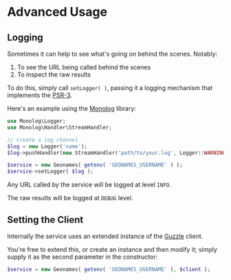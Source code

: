 # Advanced Usage

## Logging

Sometimes it can help to see what's going on behind the scenes. Notably:

1. To see the URL being called behind the scenes
2. To inspect the raw results

To do this, simply call `setLogger( )`, passing it a logging mechanism that implements the [PSR-3](https://github.com/php-fig/fig-standards/blob/master/accepted/PSR-3-logger-interface.md).

Here's an example using the [Monolog](https://github.com/Seldaek/monolog) library:

```php
use Monolog\Logger;
use Monolog\Handler\StreamHandler;

// create a log channel
$log = new Logger('name');
$log->pushHandler(new StreamHandler('path/to/your.log', Logger::WARNING));

$service = new Geonames( getenv( 'GEONAMES_USERNAME' ) );
$service->setLogger( $log );
```

Any URL called by the service will be logged at level `INFO`.

The raw results will be logged at `DEBUG` level.

## Setting the Client

Internally the service uses an extended instance of the [Guzzle](docs.guzzlephp.org) client. 

You're free to extend this, or create an instance and then modify it; simply supply it as the second parameter in the constructor:

```php
$service = new Geonames( getenv( 'GEONAMES_USERNAME' ), $client );
```
